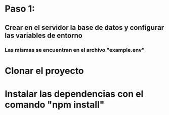# Paso 1:
## Crear en el servidor la base de datos y configurar las variables de entorno
### Las mismas se encuentran en el archivo "example.env"

# Clonar el proyecto
# Instalar las dependencias con el comando "npm install"


